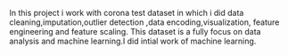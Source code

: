 In this project i work with corona test dataset in which i did data cleaning,imputation,outlier detection ,data encoding,visualization, feature engineering and feature scaling. This dataset is a fully focus on data analysis and machine learning.I did intial work of machine learning.
